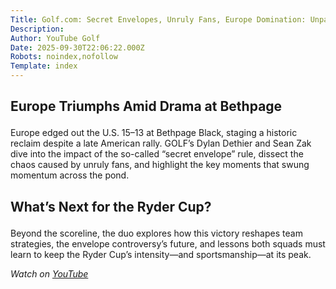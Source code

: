 ```yaml
---
Title: Golf.com: Secret Envelopes, Unruly Fans, Europe Domination: Unpacking the 2025 Ryder Cup
Description: 
Author: YouTube Golf
Date: 2025-09-30T22:06:22.000Z
Robots: noindex,nofollow
Template: index
---
```

<h2>
  
  
  Europe Triumphs Amid Drama at Bethpage
</h2>

<p>Europe edged out the U.S. 15–13 at Bethpage Black, staging a historic reclaim despite a late American rally. GOLF’s Dylan Dethier and Sean Zak dive into the impact of the so-called “secret envelope” rule, dissect the chaos caused by unruly fans, and highlight the key moments that swung momentum across the pond.</p>

<h2>
  
  
  What’s Next for the Ryder Cup?
</h2>

<p>Beyond the scoreline, the duo explores how this victory reshapes team strategies, the envelope controversy’s future, and lessons both squads must learn to keep the Ryder Cup’s intensity—and sportsmanship—at its peak.</p>

<p><em>Watch on <a href="https://www.youtube.com/watch?v=z6GUka-wwEY" rel="noopener noreferrer">YouTube</a></em></p>

